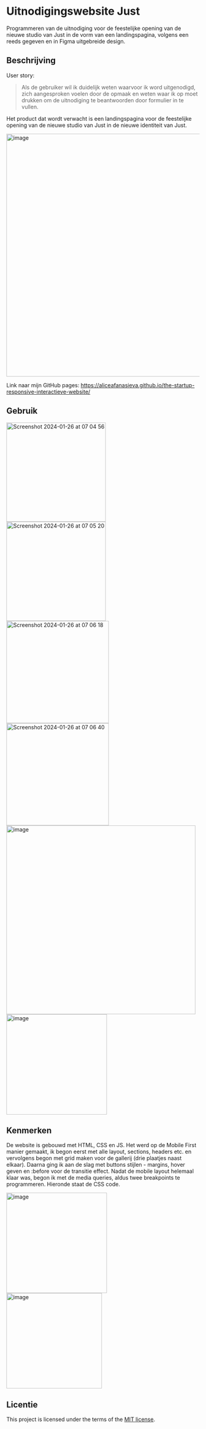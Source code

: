 # Uitnodigingswebsite Just

Programmeren van de uitnodiging voor de feestelijke opening van de nieuwe studio van Just in de vorm van een landingspagina, volgens een reeds gegeven en in Figma uitgebreide design.

## Beschrijving

<!-- In de Beschrijving staat hoe je project er uit ziet, hoe het werkt en wat je er mee kan. -->
User story:

> Als de gebruiker wil ik duidelijk weten waarvoor ik word uitgenodigd, zich aangesproken voelen door de opmaak en weten waar ik op moet drukken om de uitnodiging te beantwoorden door formulier in te vullen.

Het product dat wordt verwacht is een landingspagina voor de feestelijke opening van de nieuwe studio van Just in de nieuwe identiteit van Just.

<img width="634" alt="image" src="https://github.com/aliceafanasieva/the-startup-responsive-interactieve-website/assets/66431299/819d801a-753a-4297-bc1d-8371a4310173">

Link naar mijn GitHub pages: https://aliceafanasieva.github.io/the-startup-responsive-interactieve-website/

## Gebruik 

<img width="259" alt="Screenshot 2024-01-26 at 07 04 56" src="https://github.com/aliceafanasieva/the-startup-responsive-interactieve-website/assets/66431299/d508bfed-55de-4d03-be23-f4430e62353d">
<img width="259" alt="Screenshot 2024-01-26 at 07 05 20" src="https://github.com/aliceafanasieva/the-startup-responsive-interactieve-website/assets/66431299/0c7b6dcb-3911-49b9-a60c-602d59cd8768">  
<img width="267" alt="Screenshot 2024-01-26 at 07 06 18" src="https://github.com/aliceafanasieva/the-startup-responsive-interactieve-website/assets/66431299/1391e234-3452-40f1-9550-f03f1d03b674">
<img width="267" alt="Screenshot 2024-01-26 at 07 06 40" src="https://github.com/aliceafanasieva/the-startup-responsive-interactieve-website/assets/66431299/2481c383-dc95-49cd-80ae-7f6706e64e28">  
<img width="493" alt="image" src="https://github.com/aliceafanasieva/the-startup-responsive-interactieve-website/assets/66431299/4bdcea25-e7ef-4ad9-af64-2979274189dc">  
<img width="262" alt="image" src="https://github.com/aliceafanasieva/the-startup-responsive-interactieve-website/assets/66431299/9cd42f49-568c-4a20-9645-3c01a6d4d0dd">  


## Kenmerken

De website is gebouwd met HTML, CSS en JS. Het werd op de Mobile First manier gemaakt, ik begon eerst met alle layout, sections, headers etc. en vervolgens begon met grid maken voor de gallerij (drie plaatjes naast elkaar). Daarna ging ik aan de slag met buttons stijlen - margins, hover geven en :before voor de transitie effect. Nadat de mobile layout helemaal klaar was, begon ik met de media queries, aldus twee breakpoints te programmeren. Hieronde staat de CSS code.  


<img width="262" alt="image" src="https://github.com/aliceafanasieva/the-startup-responsive-interactieve-website/assets/66431299/5bf3657b-1c3d-4a77-bc10-74020f6e6f4e">  

<img width="249" alt="image" src="https://github.com/aliceafanasieva/the-startup-responsive-interactieve-website/assets/66431299/2d656d05-407a-4655-91ff-e30d8fc32a94">



<!-- Bij Kenmerken staat welke technieken zijn gebruikt en hoe. Wat is de HTML structuur? Wat zijn de belangrijkste dingen in CSS? Wat is er met JS gedaan en hoe? -->

## Licentie

This project is licensed under the terms of the [MIT license](./LICENSE).

